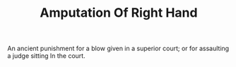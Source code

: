 ---
title: Amputation Of Right Hand
permalink: "/definitions/amputation-of-right-hand.html"
body: An ancient punishment for a blow given in a superior court; or for assaulting
  a judge sitting ln the court.
published_at: '2018-07-07'
layout: post
---